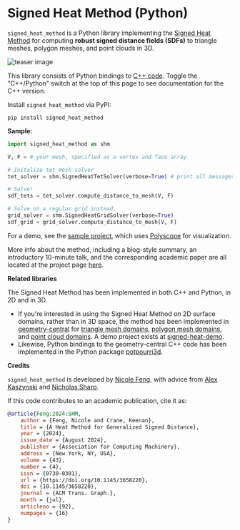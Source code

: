 # Signed Heat Method (Python)

`signed_heat_method` is a Python library implementing the [Signed Heat Method](https://nzfeng.github.io/research/SignedHeatMethod/index.html) for computing **robust signed distance fields (SDFs)** to triangle meshes, polygon meshes, and point clouds in 3D. 

![teaser image](media/Teaser.png)

This library consists of Python bindings to [C++ code](https://github.com/nzfeng/signed-heat-3d). Toggle the "C++/Python" switch at the top of this page to see documentation for the C++ version.

Install `signed_heat_method` via PyPI:
```
pip install signed_heat_method
```

**Sample:**

```python
import signed_heat_method as shm

V, F = # your mesh, specified as a vertex and face array

# Initalize tet mesh solver
tet_solver = shm.SignedHeatTetSolver(verbose=True) # print all messages

# Solve!
sdf_tets = tet_solver.compute_distance_to_mesh(V, F)

# Solve on a regular grid instead.
grid_solver = shm.SignedHeatGridSolver(verbose=True)
sdf_grid = grid_solver.compute_distance_to_mesh(V, F)
```

For a demo, see the [sample project](https://github.com/nzfeng/signed-heat-python/blob/main/test/demo.py), which uses [Polyscope](https://polyscope.run) for visualization.

More info about the method, including a blog-style summary, an introductory 10-minute talk, and the corresponding academic paper are all located at the project page [here](https://www.youtube.com/watch?v=mw5Xz9CFZ7A).

**Related libraries**

The Signed Heat Method has been implemented in both C++ and Python, in 2D and in 3D.

* If you're interested in using the Signed Heat Method *on* 2D surface domains, rather than in 3D space, the method has been implemented in [geometry-central](https://geometry-central.net) for [triangle mesh domains](https://geometry-central.net/surface/algorithms/signed_heat_method/), [polygon mesh domains](https://geometry-central.net/surface/algorithms/polygon_heat_solver/#signed-geodesic-distance), and [point cloud domains](https://geometry-central.net/pointcloud/algorithms/heat_solver/#signed-geodesic-distance). A demo project exists at [signed-heat-demo](https://github.com/nzfeng/signed-heat-demo).
* Likewise, Python bindings to the geometry-central C++ code has been implemented in the Python package [potpourri3d](https://github.com/nmwsharp/potpourri3d).

**Credits**

`signed_heat_method` is developed by [Nicole Feng](https://nzfeng.github.io), with advice from [Alex Kaszynski](https://github.com/akaszynski) and [Nicholas Sharp](https://nmwsharp.com).

If this code contributes to an academic publication, cite it as:
```bib
@article{Feng:2024:SHM,
	author = {Feng, Nicole and Crane, Keenan},
	title = {A Heat Method for Generalized Signed Distance},
	year = {2024},
	issue_date = {August 2024},
	publisher = {Association for Computing Machinery},
	address = {New York, NY, USA},
	volume = {43},
	number = {4},
	issn = {0730-0301},
	url = {https://doi.org/10.1145/3658220},
	doi = {10.1145/3658220},
	journal = {ACM Trans. Graph.},
	month = {jul},
	articleno = {92},
	numpages = {16}
}
```
